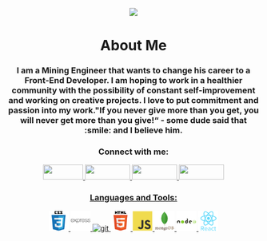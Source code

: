 <p align="center"><img src="https://i.ibb.co/r6CNTHb/github-Name.png"> </p>
<h1 align="center">About Me</h1>
<h3 align="center">I am a Mining Engineer that wants to change his career to a Front-End Developer. I am hoping to work in a healthier community with the possibility of constant self-improvement and working on creative projects. I love to put commitment and passion into my work."If you never give more than you get, you will never get more than you give!“ - some dude said that :smile:	 and I believe him.</h3>
<i class="gsicon-twitter"></i>

<h3 align="center">Connect with me:</h3>
<p align="center"> <a href="https://www.facebook.com/nedim.b.begic" target="_blank" rel="noreferrer"> <img src="https://thumbs.dreamstime.com/b/facebook-background-facebook-icon-social-media-icons-realistic-facebook-app-set-logo-vector-zaporizhzhia-ukraine-may-facebook-222305322.jpg" width="80" height="30">
<a href="https://www.codewars.com/users/NedimBuBa" target="_blank" rel="noreferrer"> <img src="https://i.ibb.co/xSp6XLn/codewars.png" width="90" height="30">
<a href="https://codepen.io/nedim-buba-begi" target="_blank" rel="noreferrer"> <img src="https://encrypted-tbn0.gstatic.com/images?q=tbn:ANd9GcS-xoZKZxF68pIVPmw4_Bv_XzhEIUYnbb_IVQ&usqp=CAU" width="90" height="30">
<a href="https://www.linkedin.com/in/nedim-begic-a42210245/" target="_blank" rel="noreferrer"> <img src="https://www.logo.wine/a/logo/LinkedIn/LinkedIn-Wordmark-White-Dark-Background-Logo.wine.svg" width="90" height="30">
</p>

<h3 align="center">Languages and Tools:</h3>
<p align="center"> <a href="https://www.w3schools.com/css/" target="_blank" rel="noreferrer"> <img src="https://raw.githubusercontent.com/devicons/devicon/master/icons/css3/css3-original-wordmark.svg" alt="css3" width="40" height="40"/> </a> <a href="https://expressjs.com" target="_blank" rel="noreferrer"> <img src="https://raw.githubusercontent.com/devicons/devicon/master/icons/express/express-original-wordmark.svg" alt="express" width="40" height="40"/> </a> <a href="https://git-scm.com/" target="_blank" rel="noreferrer"> <img src="https://www.vectorlogo.zone/logos/git-scm/git-scm-icon.svg" alt="git" width="40" height="40"/> </a> <a href="https://www.w3.org/html/" target="_blank" rel="noreferrer"> <img src="https://raw.githubusercontent.com/devicons/devicon/master/icons/html5/html5-original-wordmark.svg" alt="html5" width="40" height="40"/> </a> <a href="https://developer.mozilla.org/en-US/docs/Web/JavaScript" target="_blank" rel="noreferrer"> <img src="https://raw.githubusercontent.com/devicons/devicon/master/icons/javascript/javascript-original.svg" alt="javascript" width="40" height="40"/> </a> <a href="https://www.mongodb.com/" target="_blank" rel="noreferrer"> <img src="https://raw.githubusercontent.com/devicons/devicon/master/icons/mongodb/mongodb-original-wordmark.svg" alt="mongodb" width="40" height="40"/> </a> <a href="https://nodejs.org" target="_blank" rel="noreferrer"> <img src="https://raw.githubusercontent.com/devicons/devicon/master/icons/nodejs/nodejs-original-wordmark.svg" alt="nodejs" width="40" height="40"/> </a> <a href="https://reactjs.org/" target="_blank" rel="noreferrer"> <img src="https://raw.githubusercontent.com/devicons/devicon/master/icons/react/react-original-wordmark.svg" alt="react" width="40" height="40"/> </a> </p>
